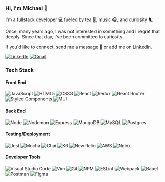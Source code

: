 ### Hi, I'm Michael 👋   

I'm a fullstack developer 💻 fueled by tea 🍵, music 🎧, and curiosity 🐈. 

Once, many years ago, I was not interested in something and I regret that deeply. 
Since that day, I've been committed to curiosity.

If you'd like to connect, send me a message 📧 or add me on LinkedIn. 

[![LinkedIn](https://img.shields.io/badge/LinkedIn%20-%230077B5.svg?&style=flat-square&logo=linkedin&logoColor=white&link=https://www.linkedin.com/in/schoeneckermichael/)](https://www.linkedin.com/in/schoeneckermichael/)
[![Gmail](https://img.shields.io/badge/Gmail%20-%23D14836.svg?&style=flat-square&logo=gmail&logoColor=white&link=mailto:michael.schoenecker@gmail.com)](mailto:michael.schoenecker@gmail.com)

### Tech Stack

#### Front End
![JavaScript](https://img.shields.io/badge/javascript-%23323330.svg?style=for-the-badge&logo=javascript&logoColor=%23F7DF1E)
![HTML5](https://img.shields.io/badge/html5-%23E34F26.svg?style=for-the-badge&logo=html5&logoColor=white)
![CSS3](https://img.shields.io/badge/css3-%231572B6.svg?style=for-the-badge&logo=css3&logoColor=white)
![React](https://img.shields.io/badge/react-%2320232a.svg?style=for-the-badge&logo=react&logoColor=%2361DAFB)
![Redux](https://img.shields.io/badge/redux-%23593d88.svg?style=for-the-badge&logo=redux&logoColor=white)
![React Router](https://img.shields.io/badge/React_Router-CA4245?style=for-the-badge&logo=react-router&logoColor=white)
![Styled Components](https://img.shields.io/badge/styled--components-DB7093?style=for-the-badge&logo=styled-components&logoColor=white)
![MUI](https://img.shields.io/badge/MUI-%230081CB.svg?style=for-the-badge&logo=mui&logoColor=white)

#### Back End

![Node](https://img.shields.io/badge/-Node-9ACD32?logo=node.js&logoColor=white&style=for-the-badge)
![Nodemon](https://img.shields.io/badge/-Nodemon-76D04B?logo=nodemon&logoColor=white&style=for-the-badge)
![Express](https://img.shields.io/badge/express-%23404d59.svg?style=for-the-badge&logo=express&logoColor=%2361DAFB)
![MongoDB](https://img.shields.io/badge/MongoDB-%234ea94b.svg?style=for-the-badge&logo=mongodb&logoColor=white)
![MySQL](https://img.shields.io/badge/mysql-%2300f.svg?style=for-the-badge&logo=mysql&logoColor=white)
![Postgres](https://img.shields.io/badge/postgres-%23316192.svg?style=for-the-badge&logo=postgresql&logoColor=white)

#### Testing/Deployment
![Jest](https://img.shields.io/badge/-jest-%23C21325?style=for-the-badge&logo=jest&logoColor=white)
![Mocha](https://img.shields.io/badge/-mocha-%238D6748?style=for-the-badge&logo=mocha&logoColor=white)
![Chai](https://img.shields.io/badge/-chai-a30701?style=for-the-badge&logo=chai&logoColor=white)
![K6](https://img.shields.io/badge/-k6-7D64FF?logo=k6&logoColor=white&style=for-the-badge)
![New Relic](https://img.shields.io/badge/-NewRelic-008C99?logo=newrelic&logoColor=white&style=for-the-badge)
![AWS](https://img.shields.io/badge/AWS-%23FF9900.svg?style=for-the-badge&logo=amazon-aws&logoColor=white)
![Nginx](https://img.shields.io/badge/nginx-%23009639.svg?style=for-the-badge&logo=nginx&logoColor=white)

#### Developer Tools
![Visual Studio Code](https://img.shields.io/badge/VS%20Code-0078d7.svg?style=for-the-badge&logo=visual-studio-code&logoColor=white)
![Vim](https://img.shields.io/badge/VIM-%2311AB00.svg?style=for-the-badge&logo=vim&logoColor=white)
![Git](https://img.shields.io/badge/git-%23F05033.svg?style=for-the-badge&logo=git&logoColor=white)
![NPM](https://img.shields.io/badge/NPM-%23000000.svg?style=for-the-badge&logo=npm&logoColor=white)
![ESLint](https://img.shields.io/badge/Babel-F9DC3e?style=for-the-badge&logo=babel&logoColor=black)
![Webpack](https://img.shields.io/badge/webpack-%238DD6F9.svg?style=for-the-badge&logo=webpack&logoColor=black)
![Babel](https://img.shields.io/badge/ESLint-4B32C3?style=for-the-badge&logo=eslint&logoColor=white)
![Postman](https://img.shields.io/badge/Postman-FF6C37?style=for-the-badge&logo=postman&logoColor=white)
![Figma](https://img.shields.io/badge/figma-%23F24E1E.svg?style=for-the-badge&logo=figma&logoColor=white)
